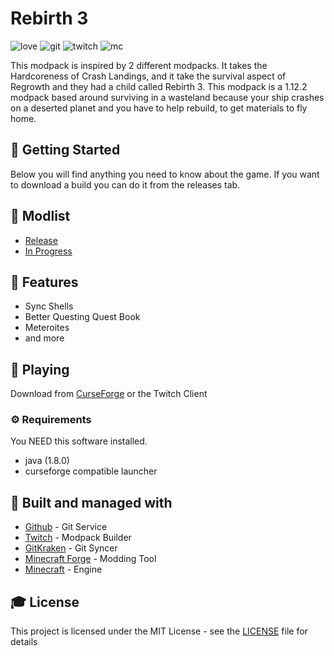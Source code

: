 # Rebirth 3

![love](https://forthebadge.com/images/badges/built-with-love.svg) ![git](https://forthebadge.com/images/badges/uses-git.svg) ![twitch](https://image.ibb.co/k860ep/madewithtwitch.png) ![mc](https://image.ibb.co/g2jWkU/mc.png)


This modpack is inspired by 2 different modpacks. It takes the Hardcoreness of Crash Landings, and it take the survival aspect of Regrowth and they had a child called Rebirth 3. This modpack is a 1.12.2 modpack based around surviving in a wasteland because your ship crashes on a deserted planet and you have to help rebuild, to get materials to fly home.

## 🚀 Getting Started
Below you will find anything you need to know about the game. If you want to download a build you can do it from the releases tab.

## 📇 Modlist

- [Release](https://minecraft.curseforge.com/projects/rebirth-3/relations/dependencies)
- [In Progress](https://crankysupertoon01.github.io/Rebirth-3/mods/index.html)

## 🎨 Features

  - Sync Shells
  - Better Questing Quest Book
  - Meteroites
  - and more
  
## 💾 Playing

Download from [CurseForge](https://minecraft.curseforge.com/projects/rebirth-3) or the Twitch Client

### ⚙️ Requirements
You NEED this software installed.
  - java (1.8.0)
  - curseforge compatible launcher

## 🚀 Built and managed with 

* [Github](http://www.github.com/) - Git Service
* [Twitch](https://app.twitch.tv/) - Modpack Builder
* [GitKraken](https://www.gitkraken.com/) - Git Syncer
* [Minecraft Forge](https://files.minecraftforge.net/) - Modding Tool
* [Minecraft](https://www.minecraft.net/) - Engine


## 🎓 License

This project is licensed under the MIT License - see the [LICENSE](LICENSE) file for details
